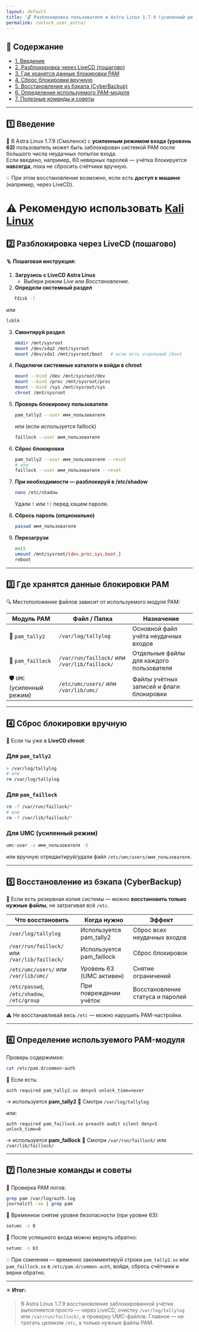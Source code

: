 ```yaml
---
layout: default
title: "🔓 Разблокировка пользователя в Astra Linux 1.7.9 (усиленный режим)"
permalink: /unlock_user_astra/
---
```


## 📑 Содержание

- [1. Введение](#intro)
- [2. Разблокировка через LiveCD (пошагово)](#livecd)
- [3. Где хранятся данные блокировки PAM](#pamfiles)
- [4. Сброс блокировки вручную](#reset)
- [5. Восстановление из бэкапа (CyberBackup)](#restore)
- [6. Определение используемого PAM-модуля](#detect)
- [7. Полезные команды и советы](#tips)

---

<a id="intro"></a>
## 1️⃣ Введение

🔐 В Astra Linux 1.7.9 (Смоленск) с **усиленным режимом входа (уровень 63)** пользователь может быть заблокирован системой PAM после большого числа неудачных попыток входа.  
Если введено, например, 60 неверных паролей — учётка блокируется **навсегда**, пока не сбросить счётчики вручную.

💡 При этом восстановление возможно, если есть **доступ к машине** (например, через LiveCD).

# ⚠️ Рекомендую использовать [Kali Linux](https://www.kali.org/get-kali/#kali-live)

<a id="livecd"></a>

## 2️⃣ Разблокировка через LiveCD (пошагово)

🪜 **Пошаговая инструкция:**

1. **Загрузись с LiveCD Astra Linux**
   - Выбери режим *Live* или *Восстановление*.
2. **Определи системный раздел**

```bash
   fdisk -l
````

или

```bash
lsblk
```

3. **Смонтируй раздел**

   ```bash
   mkdir /mnt/sysroot
   mount /dev/sda2 /mnt/sysroot
   mount /dev/sda1 /mnt/sysroot/boot   # если есть отдельный /boot
   ```
4. **Подключи системные каталоги и войди в chroot**

   ```bash
   mount --bind /dev /mnt/sysroot/dev
   mount --bind /proc /mnt/sysroot/proc
   mount --bind /sys /mnt/sysroot/sys
   chroot /mnt/sysroot
   ```
5. **Проверь блокировку пользователя**

   ```bash
   pam_tally2 --user имя_пользователя
   ```

   или (если используется faillock)

   ```bash
   faillock --user имя_пользователя
   ```
6. **Сброс блокировки**

   ```bash
   pam_tally2 --user имя_пользователя --reset
   # или
   faillock --user имя_пользователя --reset
   ```
7. **При необходимости — разблокируй в /etc/shadow**

   ```bash
   nano /etc/shadow
   ```

   Удали `!` или `!!` перед хэшем пароля.
8. **Сбрось пароль (опционально)**

   ```bash
   passwd имя_пользователя
   ```
9. **Перезагрузи**

   ```bash
   exit
   umount /mnt/sysroot/{dev,proc,sys,boot,}
   reboot
   ```

---

<a id="pamfiles"></a>

## 3️⃣ Где хранятся данные блокировки PAM

🔍 Местоположение файлов зависит от используемого модуля PAM:

| Модуль PAM                  | Файл / Папка                                  | Назначение                               |
| --------------------------- | --------------------------------------------- | ---------------------------------------- |
| 🧱 `pam_tally2`             | `/var/log/tallylog`                           | Основной файл учёта неудачных входов     |
| 🧩 `pam_faillock`           | `/var/run/faillock/` или `/var/lib/faillock/` | Отдельные файлы для каждого пользователя |
| 🛡️ `UMC` (усиленный режим) | `/etc/umc/users/` или `/var/lib/umc/`         | Файлы учётных записей и флаги блокировки |

---

<a id="reset"></a>

## 4️⃣ Сброс блокировки вручную

🧰 Если ты уже в **LiveCD chroot**:

### Для `pam_tally2`

```bash
> /var/log/tallylog
# или
rm /var/log/tallylog
```

### Для `pam_faillock`

```bash
rm -f /var/run/faillock/*
# или
rm -f /var/lib/faillock/*
```

### Для UMC (усиленный режим)

```bash
umc-user -u имя_пользователя -E
```

или вручную отредактируй/удали файл `/etc/umc/users/имя_пользователя`.

---

<a id="restore"></a>

## 5️⃣ Восстановление из бэкапа (CyberBackup)

💾 Если есть резервная копия системы — можно **восстановить только нужные файлы**, не затрагивая всё `/etc`.

| Что восстановить                              | Когда нужно               | Эффект                           |
| --------------------------------------------- | ------------------------- | -------------------------------- |
| `/var/log/tallylog`                           | Используется pam_tally2   | Сброс всех неудачных входов      |
| `/var/run/faillock/` или `/var/lib/faillock/` | Используется pam_faillock | Сброс блокировок                 |
| `/etc/umc/users/` или `/var/lib/umc/`         | Уровень 63 (UMC активен)  | Снятие ограничений               |
| `/etc/passwd`, `/etc/shadow`, `/etc/group`    | При повреждении учёток    | Восстановление статуса и паролей |

⚠️ Не восстанавливай весь `/etc` — можно нарушить PAM-настройки.

---

<a id="detect"></a>

## 6️⃣ Определение используемого PAM-модуля

Проверь содержимое:

```bash
cat /etc/pam.d/common-auth
```

🔎 Если есть:

```
auth required pam_tally2.so deny=5 unlock_time=never
```

→ используется **pam_tally2**
📁 Смотри `/var/log/tallylog`

или:

```
auth required pam_faillock.so preauth audit silent deny=5 unlock_time=0
```

→ используется **pam_faillock**
📁 Смотри `/var/run/faillock/` или `/var/lib/faillock/`

---

<a id="tips"></a>

## 7️⃣ Полезные команды и советы

🧩 Проверка PAM логов:

```bash
grep pam /var/log/auth.log
journalctl -xe | grep pam
```

🔧 Временное снятие уровня безопасности (при уровне 63):

```bash
setumc -s 0
```

🧱 После успешного входа можно вернуть обратно:

```bash
setumc -s 63
```

💡 При сомнении — временно закомментируй строки `pam_tally2.so` или `pam_faillock.so` в `/etc/pam.d/common-auth`,
войди, сбрось счётчики и верни обратно.

---

✳️ **Итог:**

> В Astra Linux 1.7.9 восстановление заблокированной учётки выполняется просто — через LiveCD, очистку `/var/log/tallylog` или `/var/run/faillock/`, и проверку UMC-файлов.
> Главное — не трогать целиком `/etc`, а только нужные файлы PAM.
